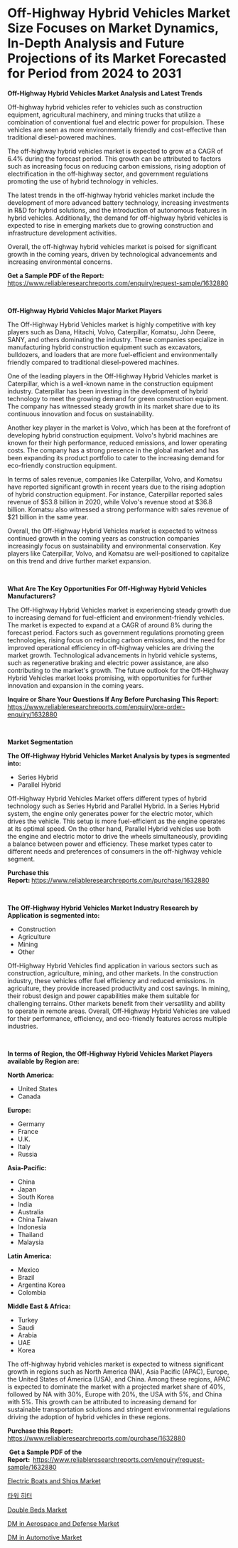 <p><h1>Off-Highway Hybrid Vehicles Market Size Focuses on Market Dynamics, In-Depth Analysis and Future Projections of its Market Forecasted for Period from 2024 to 2031</h1></p><p><strong>Off-Highway Hybrid Vehicles Market Analysis and Latest Trends</strong></p>
<p><p>Off-highway hybrid vehicles refer to vehicles such as construction equipment, agricultural machinery, and mining trucks that utilize a combination of conventional fuel and electric power for propulsion. These vehicles are seen as more environmentally friendly and cost-effective than traditional diesel-powered machines.</p><p>The off-highway hybrid vehicles market is expected to grow at a CAGR of 6.4% during the forecast period. This growth can be attributed to factors such as increasing focus on reducing carbon emissions, rising adoption of electrification in the off-highway sector, and government regulations promoting the use of hybrid technology in vehicles.</p><p>The latest trends in the off-highway hybrid vehicles market include the development of more advanced battery technology, increasing investments in R&D for hybrid solutions, and the introduction of autonomous features in hybrid vehicles. Additionally, the demand for off-highway hybrid vehicles is expected to rise in emerging markets due to growing construction and infrastructure development activities.</p><p>Overall, the off-highway hybrid vehicles market is poised for significant growth in the coming years, driven by technological advancements and increasing environmental concerns.</p></p>
<p><strong>Get a Sample PDF of the Report:&nbsp;</strong> <a href="https://www.reliableresearchreports.com/enquiry/request-sample/1632880">https://www.reliableresearchreports.com/enquiry/request-sample/1632880</a></p>
<p>&nbsp;</p>
<p><strong>Off-Highway Hybrid Vehicles Major Market Players</strong></p>
<p><p>The Off-Highway Hybrid Vehicles market is highly competitive with key players such as Dana, Hitachi, Volvo, Caterpillar, Komatsu, John Deere, SANY, and others dominating the industry. These companies specialize in manufacturing hybrid construction equipment such as excavators, bulldozers, and loaders that are more fuel-efficient and environmentally friendly compared to traditional diesel-powered machines.</p><p>One of the leading players in the Off-Highway Hybrid Vehicles market is Caterpillar, which is a well-known name in the construction equipment industry. Caterpillar has been investing in the development of hybrid technology to meet the growing demand for green construction equipment. The company has witnessed steady growth in its market share due to its continuous innovation and focus on sustainability.</p><p>Another key player in the market is Volvo, which has been at the forefront of developing hybrid construction equipment. Volvo's hybrid machines are known for their high performance, reduced emissions, and lower operating costs. The company has a strong presence in the global market and has been expanding its product portfolio to cater to the increasing demand for eco-friendly construction equipment.</p><p>In terms of sales revenue, companies like Caterpillar, Volvo, and Komatsu have reported significant growth in recent years due to the rising adoption of hybrid construction equipment. For instance, Caterpillar reported sales revenue of $53.8 billion in 2020, while Volvo's revenue stood at $36.8 billion. Komatsu also witnessed a strong performance with sales revenue of $21 billion in the same year.</p><p>Overall, the Off-Highway Hybrid Vehicles market is expected to witness continued growth in the coming years as construction companies increasingly focus on sustainability and environmental conservation. Key players like Caterpillar, Volvo, and Komatsu are well-positioned to capitalize on this trend and drive further market expansion.</p></p>
<p>&nbsp;</p>
<p><strong>What Are The Key Opportunities For Off-Highway Hybrid Vehicles Manufacturers?</strong></p>
<p><p>The Off-Highway Hybrid Vehicles market is experiencing steady growth due to increasing demand for fuel-efficient and environment-friendly vehicles. The market is expected to expand at a CAGR of around 8% during the forecast period. Factors such as government regulations promoting green technologies, rising focus on reducing carbon emissions, and the need for improved operational efficiency in off-highway vehicles are driving the market growth. Technological advancements in hybrid vehicle systems, such as regenerative braking and electric power assistance, are also contributing to the market's growth. The future outlook for the Off-Highway Hybrid Vehicles market looks promising, with opportunities for further innovation and expansion in the coming years.</p></p>
<p><strong>Inquire or Share Your Questions If Any Before Purchasing This Report:</strong> <a href="https://www.reliableresearchreports.com/enquiry/pre-order-enquiry/1632880">https://www.reliableresearchreports.com/enquiry/pre-order-enquiry/1632880</a></p>
<p>&nbsp;</p>
<p><strong>Market Segmentation</strong></p>
<p><strong>The Off-Highway Hybrid Vehicles Market Analysis by types is segmented into:</strong></p>
<p><ul><li>Series Hybrid</li><li>Parallel Hybrid</li></ul></p>
<p><p>Off-Highway Hybrid Vehicles Market offers different types of hybrid technology such as Series Hybrid and Parallel Hybrid. In a Series Hybrid system, the engine only generates power for the electric motor, which drives the vehicle. This setup is more fuel-efficient as the engine operates at its optimal speed. On the other hand, Parallel Hybrid vehicles use both the engine and electric motor to drive the wheels simultaneously, providing a balance between power and efficiency. These market types cater to different needs and preferences of consumers in the off-highway vehicle segment.</p></p>
<p><strong>Purchase this Report:&nbsp;</strong><a href="https://www.reliableresearchreports.com/purchase/1632880">https://www.reliableresearchreports.com/purchase/1632880</a></p>
<p>&nbsp;</p>
<p><strong>The Off-Highway Hybrid Vehicles Market Industry Research by Application is segmented into:</strong></p>
<p><ul><li>Construction</li><li>Agriculture</li><li>Mining</li><li>Other</li></ul></p>
<p><p>Off-Highway Hybrid Vehicles find application in various sectors such as construction, agriculture, mining, and other markets. In the construction industry, these vehicles offer fuel efficiency and reduced emissions. In agriculture, they provide increased productivity and cost savings. In mining, their robust design and power capabilities make them suitable for challenging terrains. Other markets benefit from their versatility and ability to operate in remote areas. Overall, Off-Highway Hybrid Vehicles are valued for their performance, efficiency, and eco-friendly features across multiple industries.</p></p>
<p>&nbsp;</p>
<p><strong>In terms of Region, the Off-Highway Hybrid Vehicles Market Players available by Region are:</strong></p>
<p>
    <p> <strong> North America: </strong>
        <ul>
            <li>United States</li>
            <li>Canada</li>
        </ul>
        </p> 
    <p> <strong> Europe: </strong>
        <ul>
            <li>Germany</li>
            <li>France</li>
            <li>U.K.</li>
            <li>Italy</li>
            <li>Russia</li>
        </ul>
        </p> 
    <p> <strong> Asia-Pacific: </strong>
        <ul>
            <li>China</li>
            <li>Japan</li>
            <li>South Korea</li>
            <li>India</li>
            <li>Australia</li>
            <li>China Taiwan</li>
            <li>Indonesia</li>
            <li>Thailand</li>
            <li>Malaysia</li>
        </ul>
        </p> 
    <p> <strong> Latin America: </strong>
        <ul>
            <li>Mexico</li>
            <li>Brazil</li>
            <li>Argentina Korea</li>
            <li>Colombia</li>
        </ul>
        </p> 
    <p> <strong> Middle East & Africa: </strong>
        <ul>
            <li>Turkey</li>
            <li>Saudi</li>
            <li>Arabia</li>
            <li>UAE</li>
            <li>Korea</li>
        </ul>
    </p>
    </p>
<p><p>The off-highway hybrid vehicles market is expected to witness significant growth in regions such as North America (NA), Asia Pacific (APAC), Europe, the United States of America (USA), and China. Among these regions, APAC is expected to dominate the market with a projected market share of 40%, followed by NA with 30%, Europe with 20%, the USA with 5%, and China with 5%. This growth can be attributed to increasing demand for sustainable transportation solutions and stringent environmental regulations driving the adoption of hybrid vehicles in these regions.</p></p>
<p><strong>Purchase this Report: </strong><a href="https://www.reliableresearchreports.com/purchase/1632880">https://www.reliableresearchreports.com/purchase/1632880</a></p>
<p>&nbsp;<strong>Get a Sample PDF of the Report:&nbsp;&nbsp;</strong><a href="https://www.reliableresearchreports.com/enquiry/request-sample/1632880">https://www.reliableresearchreports.com/enquiry/request-sample/1632880</a></p>
<p><strong></strong></p>
<p><p><a href="https://github.com/pgtimber/Market-Research-Report-List-1/blob/main/electric-boats-and-ships-market.md">Electric Boats and Ships Market</a></p><p><a href="https://medium.com/@pwbbmsbwwv85/%ED%83%80%EC%9B%8C-%ED%9E%88%ED%84%B0-%EC%8B%9C%EC%9E%A5-%EC%8B%9C%EC%9E%A5-cagr-%EC%8B%9C%EC%9E%A5-%EB%8F%99%ED%96%A5-%EB%B0%8F-%EC%84%B1%EC%9E%A5-%EC%A0%84%EB%9E%B5%EC%97%90-%EB%8C%80%ED%95%9C-%ED%86%B5%EC%B0%B0%EB%A0%A5-655de1132d6d">타워 히터</a></p><p><a href="https://view.publitas.com/reportprime-1/double-beds-market-centers-on-aspects-such-as-market-growth-market-share-market-opportunity-and-projected-forecasts-spanning-from-2024-to-2031/">Double Beds Market</a></p><p><a href="https://chivalrous-flock-a86.notion.site/DM-in-Aerospace-and-Defense-Market-Offers-Provide-Insightful-Data-for-the-Time-Period-from-2024-to-2-acd48e3db9e74820b79806cf7c83c8d0">DM in Aerospace and Defense Market</a></p><p><a href="https://faithful-glue-af3.notion.site/DM-in-Automotive-Market-Size-Growth-Outlook-from-2024-to-2031-projecting-at-Market-s-Trends-Analys-3435a80db85c41cc9e154c97a56418a8">DM in Automotive Market</a></p></p>